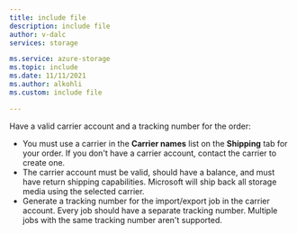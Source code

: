 ```yaml
---
title: include file
description: include file
author: v-dalc
services: storage

ms.service: azure-storage
ms.topic: include
ms.date: 11/11/2021
ms.author: alkohli
ms.custom: include file

---
```


Have a valid carrier account and a tracking number for the order:
- You must use a carrier in the **Carrier names** list on the **Shipping** tab for your order. If you don't have a carrier account, contact the carrier to create one.
- The carrier account must be valid, should have a balance, and must have return shipping capabilities. Microsoft will ship back all storage media using the selected carrier.<!--If I remove "back," same prerequisites can be shared with imports and exports. May not even need to do that.-->
- Generate a tracking number for the import/export job in the carrier account. Every job should have a separate tracking number. Multiple jobs with the same tracking number aren't supported.
